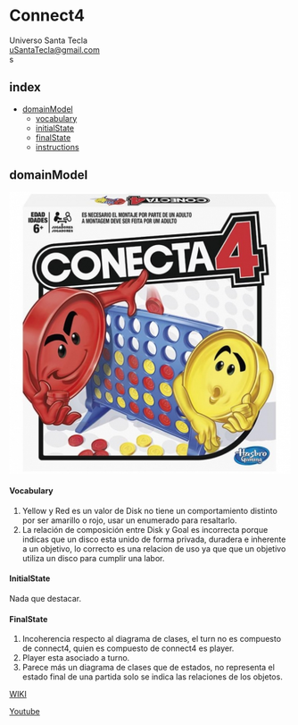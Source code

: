 # Connect4
Universo Santa Tecla  
[uSantaTecla@gmail.com](mailto:uSantaTecla@gmail.com)  
s
## index

* [domainModel](#domainModel)  
    * [vocabulary](#vocabulary)  
    * [initialState](#initialState)  
    * [finalState](#finalState)
    * [instructions](#instructions)  
## domainModel  
  
![Connect4](../criticaSemanaAnterior/docs/images/conecta4.jpg) 

#### Vocabulary

1. Yellow y Red es un valor de Disk no tiene un comportamiento distinto por ser amarillo o rojo, usar un enumerado para resaltarlo.
2. La relación de composición entre Disk y Goal es incorrecta porque indicas que un disco esta unido de forma privada, duradera e inherente a un objetivo, lo correcto es una relacion de uso ya que que un objetivo utiliza un disco para cumplir una labor.

#### InitialState

Nada que destacar.

#### FinalState

1. Incoherencia respecto al diagrama de clases, el turn no es compuesto de connect4, quien es compuesto de connect4 es player.
2. Player esta asociado a turno.
3. Parece más un diagrama de clases que de estados, no representa el estado final de una partida solo se indica las relaciones de los objetos.


[WIKI](https://es.wikipedia.org/wiki/Solitario_de_cartas)

[Youtube](https://www.youtube.com/watch?v=yjgQXcFVBQY)





  
